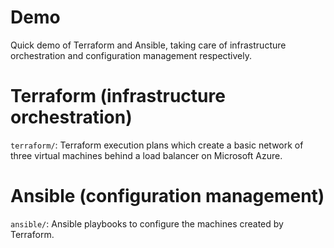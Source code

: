 # Demo

Quick demo of Terraform and Ansible, taking care of infrastructure
orchestration and configuration management respectively.

# Terraform (infrastructure orchestration)

`terraform/`: Terraform execution plans which create a basic network of three
virtual machines behind a load balancer on Microsoft Azure.

# Ansible (configuration management)

`ansible/`: Ansible playbooks to configure the machines created by Terraform.
